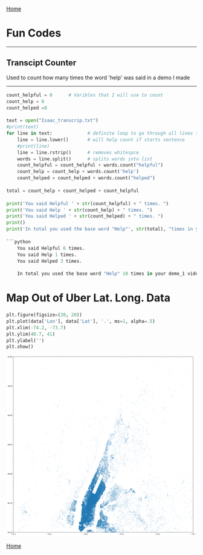 <a href="https://IsaacZacher.github.io/Portfolio/">Home</a>

# Fun Codes 
---


## Transcipt Counter
Used to count how many times the word 'help' was said in a demo I made 

---

```python
count_helpful = 0      # Varibles that I will use to count
count_help = 0
count_helped =0

text = open("Isaac_transcrip.txt")
#print(text)
for line in text:             # definite loop to go through all lines to find desierd words
    line = line.lower()       # will help count if starts sentence
    #print(line)
    line = line.rstrip()      # removes whitespce
    words = line.split()      # splits words into list
    count_helpful = count_helpful + words.count("helpful")
    count_help = count_help + words.count('help')
    count_helped = count_helped + words.count("helped")

total = count_help + count_helped + count_helpful

print('You said Helpful ' + str(count_helpful) + " times. ")
print('You said Help ' + str(count_help) + " times. ")
print('You said Helped ' + str(count_helped) + " times. ")
print()
print('In total you used the base word "Help"', str(total), "times in your demo_1 video.")

```python
    You said Helpful 6 times. 
    You said Help 1 times. 
    You said Helped 3 times. 
    
    In total you used the base word "Help" 10 times in your demo_1 video.
```

# Map Out of Uber Lat. Long. Data

```python
plt.figure(figsize=(20, 20))
plt.plot(data['Lon'], data['Lat'], '.', ms=1, alpha=.5)
plt.xlim(-74.2, -73.7)
plt.ylim(40.7, 41)
plt.ylabel('')
plt.show()
```



![png](uber_demo_18_0.png)


<a href=https://isaaczacher.github.io/Portfolio/helpful_count.html>Home</a>
